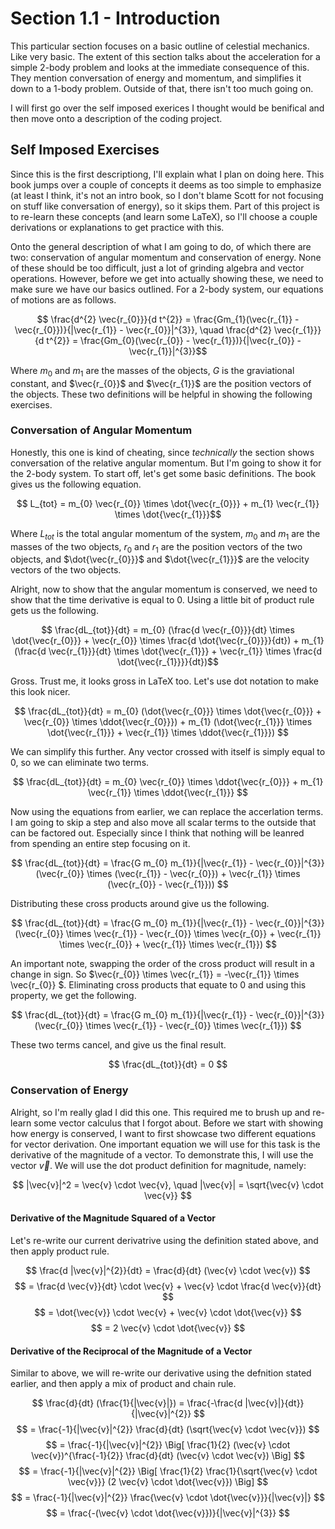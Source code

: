# Section 1.1 - Introduction
This particular section focuses on a basic outline of celestial mechanics. Like very basic. The extent of this section talks about the acceleration for a simple 2-body problem and looks at the immediate consequence of this. They mention conversation of energy and momentum, and simplifies it down to a 1-body problem. Outside of that, there isn't too much going on.

I will first go over the self imposed exerices I thought would be benifical and then move onto a description of the coding project.
## Self Imposed Exercises
Since this is the first descriptiong, I'll explain what I plan on doing here. This book jumps over a couple of concepts it deems as too simple to emphasize (at least I think, it's not an intro book, so I don't blame Scott for not focusing on stuff like conversation of energy), so it skips them. Part of this project is to re-learn these concepts (and learn some LaTeX), so I'll choose a couple derivations or explanations to get practice with this.

Onto the general description of what I am going to do, of which there are two: conservation of angular momentum and conservation of energy. None of these should be too difficult, just a lot of grinding algebra and vector operations. However, before we get into actually showing these, we need to make sure we have our basics outlined. For a 2-body system, our equations of motions are as follows.

$$ \frac{d^{2} \vec{r_{0}}}{d t^{2}} =  \frac{Gm_{1}(\vec{r_{1}} - \vec{r_{0}})}{|\vec{r_{1}} - \vec{r_{0}}|^{3}}, 
\quad \frac{d^{2} \vec{r_{1}}}{d t^{2}} =  \frac{Gm_{0}(\vec{r_{0}} - \vec{r_{1}})}{|\vec{r_{0}} - \vec{r_{1}}|^{3}}$$

Where $m_{0}$ and $m_{1}$ are the masses of the objects, $G$ is the graviational constant, and $\vec{r_{0}}$ and $\vec{r_{1}}$ are the position vectors of the objects. These two definitions will be helpful in showing the following exercises.

### Conversation of Angular Momentum
Honestly, this one is kind of cheating, since *technically* the section shows conversation of the relative angular momentum. But I'm going to show it for the 2-body system. To start off, let's get some basic definitions. The book gives us the following equation.

$$ L_{tot}  = m_{0} \vec{r_{0}} \times \dot{\vec{r_{0}}} + m_{1} \vec{r_{1}} \times \dot{\vec{r_{1}}}$$

Where $L_{tot}$ is the total angular momentum of the system, $m_{0}$ and $m_{1}$ are the masses of the two objects, $r_{0}$ and $r_{1}$ are the position vectors of the two objects, and $\dot{\vec{r_{0}}}$ and $\dot{\vec{r_{1}}}$ are the velocity vectors of the two objects.

Alright, now to show that the angular momentum is conserved, we need to show that the time derivative is equal to 0. Using a little bit of product rule gets us the following.

$$ \frac{dL_{tot}}{dt} = m_{0} (\frac{d \vec{r_{0}}}{dt} \times \dot{\vec{r_{0}}} + \vec{r_{0}} \times \frac{d \dot{\vec{r_{0}}}}{dt}) + m_{1} (\frac{d \vec{r_{1}}}{dt} \times \dot{\vec{r_{1}}} + \vec{r_{1}} \times \frac{d \dot{\vec{r_{1}}}}{dt})$$

Gross. Trust me, it looks gross in LaTeX too. Let's use dot notation to make this look nicer.

$$ \frac{dL_{tot}}{dt} = m_{0} (\dot{\vec{r_{0}}} \times \dot{\vec{r_{0}}} + \vec{r_{0}} \times \ddot{\vec{r_{0}}}) + m_{1} (\dot{\vec{r_{1}}} \times \dot{\vec{r_{1}}} + \vec{r_{1}} \times \ddot{\vec{r_{1}}}) $$

We can simplify this further. Any vector crossed with itself is simply equal to 0, so we can eliminate two terms.

$$ \frac{dL_{tot}}{dt} = m_{0} \vec{r_{0}} \times \ddot{\vec{r_{0}}} + m_{1} \vec{r_{1}} \times \ddot{\vec{r_{1}}} $$

Now using the equations from earlier, we can replace the accerlation terms. I am going to skip a step and also move all scalar terms to the outside that can be factored out. Especially since I think that nothing will be leanred from spending an entire step focusing on it.

$$ \frac{dL_{tot}}{dt} = \frac{G m_{0} m_{1}}{|\vec{r_{1}} - \vec{r_{0}}|^{3}} (\vec{r_{0}} \times (\vec{r_{1}} - \vec{r_{0}}) + \vec{r_{1}} \times (\vec{r_{0}} - \vec{r_{1}})) $$

Distributing these cross products around give us the following.

$$ \frac{dL_{tot}}{dt} = \frac{G m_{0} m_{1}}{|\vec{r_{1}} - \vec{r_{0}}|^{3}} (\vec{r_{0}} \times \vec{r_{1}} - \vec{r_{0}} \times \vec{r_{0}} + \vec{r_{1}} \times \vec{r_{0}} + \vec{r_{1}} \times \vec{r_{1}}) $$

An important note, swapping the order of the cross product will result in a change in sign. So $\vec{r_{0}} \times \vec{r_{1}} = -\vec{r_{1}} \times \vec{r_{0}} $. Eliminating cross products that equate to 0 and using this property, we get the following.

$$ \frac{dL_{tot}}{dt} = \frac{G m_{0} m_{1}}{|\vec{r_{1}} - \vec{r_{0}}|^{3}} (\vec{r_{0}} \times \vec{r_{1}} - \vec{r_{0}} \times \vec{r_{1}}) $$

These two terms cancel, and give us the final result.

$$ \frac{dL_{tot}}{dt} = 0 $$

### Conservation of Energy
Alright, so I'm really glad I did this one. This required me to brush up and re-learn some vector calculus that I forgot about. Before we start with showing how energy is conserved, I want to first showcase two different equations for vector derivation. One important equation we will use for this task is the derivative of the magnitude of a vector. To demonstrate this, I will use the vector $\vec{v}$. We will use the dot product definition for magnitude, namely:

$$ |\vec{v}|^2 = \vec{v} \cdot \vec{v}, \quad |\vec{v}| = \sqrt{\vec{v} \cdot \vec{v}} $$

#### Derivative of the Magnitude Squared of a Vector
Let's re-write our current derivatrive using the definition stated above, and then apply product rule.

$$ \frac{d |\vec{v}|^{2}}{dt} = \frac{d}{dt} (\vec{v} \cdot \vec{v}) $$
$$ = \frac{d \vec{v}}{dt} \cdot \vec{v} + \vec{v} \cdot \frac{d \vec{v}}{dt} $$
$$ = \dot{\vec{v}} \cdot \vec{v} + \vec{v} \cdot \dot{\vec{v}} $$
$$ = 2 \vec{v} \cdot \dot{\vec{v}} $$

#### Derivative of the Reciprocal of the Magnitude of a Vector
Similar to above, we will re-write our derivative using the defnition stated earlier, and then apply a mix of product and chain rule.

$$ \frac{d}{dt} (\frac{1}{|\vec{v}|}) = \frac{-\frac{d |\vec{v}|}{dt}}{|\vec{v}|^{2}} $$
$$ = \frac{-1}{|\vec{v}|^{2}} \frac{d}{dt} (\sqrt{\vec{v} \cdot \vec{v}}) $$
$$ = \frac{-1}{|\vec{v}|^{2}} \Big[ \frac{1}{2} (\vec{v} \cdot \vec{v})^{\frac{-1}{2}} \frac{d}{dt} (\vec{v} \cdot \vec{v}) \Big] $$
$$ = \frac{-1}{|\vec{v}|^{2}} \Big[ \frac{1}{2} \frac{1}{\sqrt{\vec{v} \cdot \vec{v}}} (2 \vec{v} \cdot \dot{\vec{v}}) \Big] $$
$$ = \frac{-1}{|\vec{v}|^{2}} \frac{\vec{v} \cdot \dot{\vec{v}}}{|\vec{v}|} $$
$$ = \frac{-(\vec{v} \cdot \dot{\vec{v}})}{|\vec{v}|^{3}} $$

